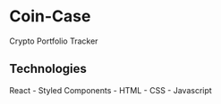 # Coin-Case

Crypto Portfolio Tracker

## Technologies
React - Styled Components - HTML - CSS - Javascript
